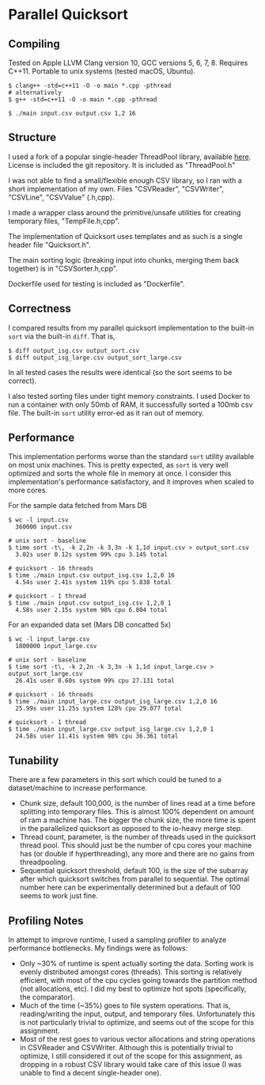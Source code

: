 # Parallel Quicksort

## Compiling

Tested on Apple LLVM Clang version 10, GCC versions 5, 6, 7, 8. Requires C++11. Portable to unix systems (tested macOS, Ubuntu).

```
$ clang++ -std=c++11 -O -o main *.cpp -pthread
# alternatively
$ g++ -std=c++11 -O -o main *.cpp -pthread

$ ./main input.csv output.csv 1,2 16
```

## Structure

I used a fork of a popular single-header ThreadPool library, available [here](https://github.com/log4cplus/ThreadPool). License is included the git repository. It is included as "ThreadPool.h"

I was not able to find a small/flexible enough CSV library, so I ran with a short implementation of my own. Files "CSVReader", "CSVWriter", "CSVLine", "CSVValue" (.h,cpp).

I made a wrapper class around the primitive/unsafe utilities for creating temporary files, "TempFile.h,cpp".

The implementation of Quicksort uses templates and as such is a single header file "Quicksort.h".

The main sorting logic (breaking input into chunks, merging them back together) is in "CSVSorter.h,cpp".

Dockerfile used for testing is included as "Dockerfile".

## Correctness

I compared results from my parallel quicksort implementation to the built-in `sort` via the built-in `diff`. That is,

```
$ diff output_isg.csv output_sort.csv
$ diff output_isg_large.csv output_sort_large.csv
```

In all tested cases the results were identical (so the sort seems to be correct).

I also tested sorting files under tight memory constraints. I used Docker to run a container with only 50mb of RAM, it successfully sorted a 100mb csv file. The built-in `sort` utility error-ed as it ran out of memory.

## Performance

This implementation performs worse than the standard `sort` utility available on most unix machines. This is pretty expected, as `sort` is very well optimized and sorts the whole file in memory at once. I consider this implementation's performance satisfactory, and it improves when scaled to more cores.

For the sample data fetched from Mars DB
```
$ wc -l input.csv
  360000 input.csv

# unix sort - baseline
$ time sort -t\, -k 2,2n -k 3,3n -k 1,1d input.csv > output_sort.csv
  3.02s user 0.12s system 99% cpu 3.145 total

# quicksort - 16 threads
$ time ./main input.csv output_isg.csv 1,2,0 16
  4.54s user 2.41s system 119% cpu 5.838 total

# quicksort - 1 thread
$ time ./main input.csv output_isg.csv 1,2,0 1
  4.58s user 2.15s system 98% cpu 6.804 total
```

For an expanded data set (Mars DB concatted 5x)
```
$ wc -l input_large.csv
  1800000 input_large.csv

# unix sort - baseline
$ time sort -t\, -k 2,2n -k 3,3n -k 1,1d input_large.csv > output_sort_large.csv
  26.41s user 0.60s system 99% cpu 27.131 total

# quicksort - 16 threads
$ time ./main input_large.csv output_isg_large.csv 1,2,0 16
  25.99s user 11.25s system 128% cpu 29.077 total

# quicksort - 1 thread
$ time ./main input_large.csv output_isg_large.csv 1,2,0 1
  24.58s user 11.41s system 98% cpu 36.361 total
```

## Tunability

There are a few parameters in this sort which could be tuned to a dataset/machine to increase performance.

- Chunk size, default 100,000, is the number of lines read at a time before splitting into temporary files.
    This is almost 100% dependent on amount of ram a machine has. The bigger the chunk size, the more
    time is spent in the parallelized quicksort as opposed to the io-heavy merge step.
- Thread count, parameter, is the number of threads used in the quicksort thread pool.
    This should just be the number of cpu cores your machine has (or double if hyperthreading), any more
    and there are no gains from threadpooling.
- Sequential quicksort threshold, default 100, is the size of the subarray after which quicksort switches from parallel to sequential.
    The optimal number here can be experimentally determined but a default of 100 seems to work just fine.

## Profiling Notes

In attempt to improve runtime, I used a sampling profiler to analyze performance bottlenecks. My findings were as follows:

- Only ~30% of runtime is spent actually sorting the data.
    Sorting work is evenly distributed amongst cores (threads).
    This sorting is relatively efficient, with most of the cpu cycles going towards the partition method (not allocations, etc).
    I did my best to optimize hot spots (specifically, the comparator).
- Much of the time (~35%) goes to file system operations.
    That is, reading/writing the input, output, and temporary files.
    Unfortunately this is not particularly trivial to optimize, and seems out of the scope for this assignment.
- Most of the rest goes to various vector allocations and string operations in CSVReader and CSVWriter.
    Although this is potentially trivial to optimize, I still considered it out of the scope for this assignment,
    as dropping in a robust CSV library would take care of this issue (I was unable to find a decent single-header one).
